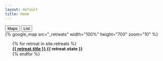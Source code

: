 ```yaml
---
layout: default
title: Home
---
```


<div class="tab">
  <button class="tablinks active" onclick="openTab(event, 'Maps')">Maps</button>
  <button class="tablinks" onclick="openTab(event, 'List')">List</button>
</div>

<div id="Maps" class="tabcontent active">
  {% google_map src="_retreats" width="100%" height="700" zoom="10" %}
</div>

<div id="List" class="tabcontent">
<ul style="list-style-type:none;">
  {% for retreat in site.retreats %}
  <li>
    <div class="card">
    <b>
    <a href="{{site.baseurl}}{{ retreat.url }}">
      {{ retreat.title }}
    </a>
    <span class="subtext">{{ retreat.state }} </span>
    </b>
    </div>
  </li>
{% endfor %}
  </ul>
</div>
